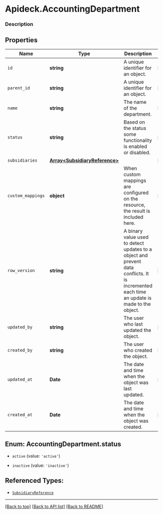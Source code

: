# Apideck.AccountingDepartment

### Description

## Properties
Name | Type | Description | Notes
------------ | ------------- | ------------- | -------------
`id` | **string** | A unique identifier for an object. | [optional] 
`parent_id` | **string** | A unique identifier for an object. | [optional] 
`name` | **string** | The name of the department. | [optional] 
`status` | **string** | Based on the status some functionality is enabled or disabled. | [optional] 
`subsidiaries` | [**Array&lt;SubsidiaryReference&gt;**](SubsidiaryReference.md) |  | [optional] 
`custom_mappings` | **object** | When custom mappings are configured on the resource, the result is included here. | [optional] 
`row_version` | **string** | A binary value used to detect updates to a object and prevent data conflicts. It is incremented each time an update is made to the object. | [optional] 
`updated_by` | **string** | The user who last updated the object. | [optional] 
`created_by` | **string** | The user who created the object. | [optional] 
`updated_at` | **Date** | The date and time when the object was last updated. | [optional] 
`created_at` | **Date** | The date and time when the object was created. | [optional] 





<a name="AccountingDepartmentStatus"></a>
## Enum: AccountingDepartment.status


* `active` (value: `'active'`)

* `inactive` (value: `'inactive'`)




## Referenced Types:




* [`SubsidiaryReference`](SubsidiaryReference.md)







---

[[Back to top]](#) [[Back to API list]](../../../../README.md#documentation-for-api-endpoints) [[Back to README]](../../../../README.md)


